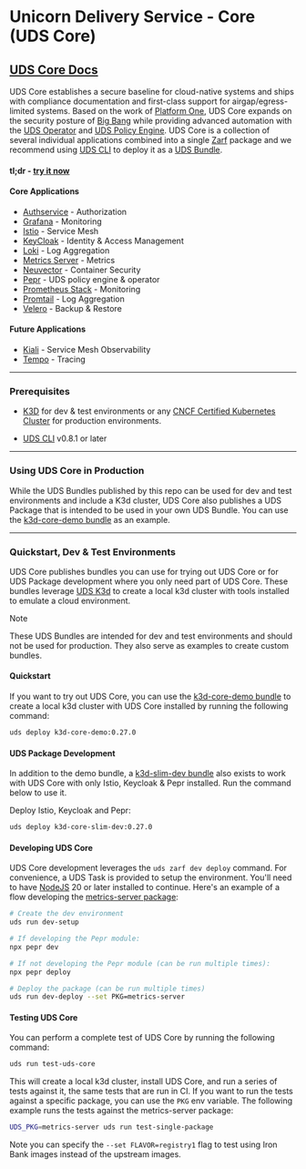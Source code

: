 # Unicorn Delivery Service - Core (UDS Core)

## [UDS Core Docs](https://uds.defenseunicorns.com/core/)

UDS Core establishes a secure baseline for cloud-native systems and ships with compliance documentation and first-class support for airgap/egress-limited systems. Based on the work of [Platform One](https://p1.dso.mil), UDS Core expands on the security posture of [Big Bang](https://repo1.dso.mil/big-bang/bigbang) while providing advanced automation with the [UDS Operator](./src/pepr/operator/README.md) and [UDS Policy Engine](./src/pepr/policies/README.md). UDS Core is a collection of several individual applications combined into a single [Zarf](https://zarf.dev) package and we recommend using [UDS CLI](https://github.com/defenseunicorns/uds-cli?tab=readme-ov-file#install) to deploy it as a [UDS Bundle](#using-uds-core-in-production).

#### tl;dr - [try it now](#quickstart)

#### Core Applications

- [Authservice](https://github.com/istio-ecosystem/authservice) - Authorization
- [Grafana](https://grafana.com/oss/grafana/) - Monitoring
- [Istio](https://istio.io/) - Service Mesh
- [KeyCloak](https://www.keycloak.org/) - Identity & Access Management
- [Loki](https://grafana.com/oss/loki/) - Log Aggregation
- [Metrics Server](https://github.com/kubernetes-sigs/metrics-server) - Metrics
- [Neuvector](https://open-docs.neuvector.com/) - Container Security
- [Pepr](https://pepr.dev) - UDS policy engine & operator
- [Prometheus Stack](https://github.com/prometheus-operator/kube-prometheus) - Monitoring
- [Promtail](https://grafana.com/docs/loki/latest/send-data/promtail/) - Log Aggregation
- [Velero](https://velero.io/) - Backup & Restore

#### Future Applications

- [Kiali](https://kiali.io/) - Service Mesh Observability
- [Tempo](https://grafana.com/docs/tempo/latest/getting-started/) - Tracing

---

### Prerequisites

- [K3D](https://k3d.io/) for dev & test environments or any [CNCF Certified Kubernetes Cluster](https://www.cncf.io/training/certification/software-conformance/#logos) for production environments.
<!-- renovate: datasource=github-tags depName=defenseunicorns/uds-cli versioning=semver -->
- [UDS CLI](https://github.com/defenseunicorns/uds-cli?tab=readme-ov-file#install) v0.8.1 or later

---

### Using UDS Core in Production

While the UDS Bundles published by this repo can be used for dev and test environments and include a K3d cluster, UDS Core also publishes a UDS Package that is intended to be used in your own UDS Bundle. You can use the [k3d-core-demo bundle](./bundles/k3d-standard/README.md) as an example.

---

### Quickstart, Dev & Test Environments

UDS Core publishes bundles you can use for trying out UDS Core or for UDS Package development where you only need part of UDS Core. These bundles leverage [UDS K3d](https://github.com/defenseunicorns/uds-k3d) to create a local k3d cluster with tools installed to emulate a cloud environment.

> [!NOTE]
> These UDS Bundles are intended for dev and test environments and should not be used for production. They also serve as examples to create custom bundles.

#### Quickstart

If you want to try out UDS Core, you can use the [k3d-core-demo bundle](./bundles/k3d-standard/README.md) to create a local k3d cluster with UDS Core installed by running the following command:

<!-- x-release-please-start-version -->

```bash
uds deploy k3d-core-demo:0.27.0
```

<!-- x-release-please-end -->

#### UDS Package Development

In addition to the demo bundle, a [k3d-slim-dev bundle](./bundles/k3d-slim-dev/README.md) also exists to work with UDS Core with only Istio, Keycloak & Pepr installed. Run the command below to use it.

Deploy Istio, Keycloak and Pepr:

<!-- x-release-please-start-version -->

```bash
uds deploy k3d-core-slim-dev:0.27.0
```

<!-- x-release-please-end -->


#### Developing UDS Core

UDS Core development leverages the `uds zarf dev deploy` command. For convenience, a UDS Task is provided to setup the environment. You'll need to have [NodeJS](https://nodejs.org/en/download/) 20 or later installed to continue. Here's an example of a flow developing the [metrics-server package](./src/metrics-server/README.md):

```bash
# Create the dev environment
uds run dev-setup

# If developing the Pepr module:
npx pepr dev

# If not developing the Pepr module (can be run multiple times):
npx pepr deploy

# Deploy the package (can be run multiple times)
uds run dev-deploy --set PKG=metrics-server
```

#### Testing UDS Core

You can perform a complete test of UDS Core by running the following command:

```bash
uds run test-uds-core
```

This will create a local k3d cluster, install UDS Core, and run a series of tests against it, the same tests that are run in CI. If you want to run the tests against a specific package, you can use the `PKG` env variable. The following example runs the tests against the metrics-server package:

```bash
UDS_PKG=metrics-server uds run test-single-package
```

Note you can specify the `--set FLAVOR=registry1` flag to test using Iron Bank images instead of the upstream images.
